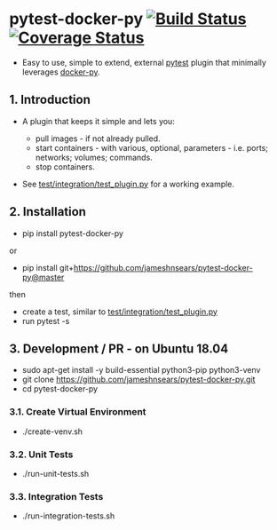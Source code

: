 # pytest-docker-py [![Build Status](https://travis-ci.org/jameshnsears/pytest-docker-py.svg?branch=master)](https://travis-ci.org/jameshnsears/pytest-docker-py) [![Coverage Status](https://coveralls.io/repos/github/jameshnsears/pytest-docker-py/badge.svg?branch=master)](https://coveralls.io/github/jameshnsears/pytest-docker-py?branch=master)
* Easy to use, simple to extend, external [pytest](https://docs.pytest.org/en/latest/) plugin that minimally leverages [docker-py](https://github.com/docker/docker-py).

## 1. Introduction
* A plugin that keeps it simple and lets you:
    * pull images - if not already pulled.
    * start containers - with various, optional, parameters - i.e. ports; networks; volumes; commands.
    * stop containers.

* See [test/integration/test_plugin.py](https://github.com/jameshnsears/pytest-docker-py/blob/master/test/integration/test_plugin.py) for a working example.

## 2. Installation
* pip install pytest-docker-py

or

* pip install git+https://github.com/jameshnsears/pytest-docker-py@master

then
* create a test, similar to [test/integration/test_plugin.py](https://github.com/jameshnsears/pytest-docker-py/blob/master/test/integration/test_plugin.py)
* run pytest -s 

## 3. Development / PR - on Ubuntu 18.04
* sudo apt-get install -y build-essential python3-pip python3-venv
* git clone https://github.com/jameshnsears/pytest-docker-py.git 
* cd pytest-docker-py

### 3.1. Create Virtual Environment
* ./create-venv.sh

### 3.2. Unit Tests
* ./run-unit-tests.sh

### 3.3. Integration Tests
* ./run-integration-tests.sh
